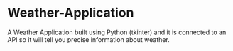 # Weather-Application
A Weather Application built using Python (tkinter) and it is connected to an API so it will tell you precise information about weather.
